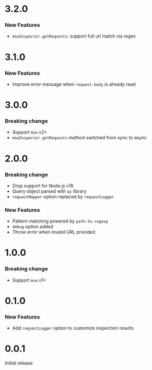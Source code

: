 # 3.2.0

### New Features

- `mswInspector.getRequests`: support full url match via regex

# 3.1.0

### New Features

- Improve error message when `request.body` is already read

# 3.0.0

### Breaking change

- Support `msw` v2+
- `mswInspector.getRequests` method switched from sync to async

# 2.0.0

### Breaking change

- Drop support for Node.js v16
- Query object parsed with `qs` library
- `requestMapper` option replaced by `requestLogger`

### New Features

- Pattern matching powered by `path-to-regexp`
- `debug` option added
- Throw error when invalid URL provided

# 1.0.0

### Breaking change

- Support `msw` v1+

# 0.1.0

### New Features

- Add `requestLogger` option to customize inspection results

# 0.0.1

Initial release
